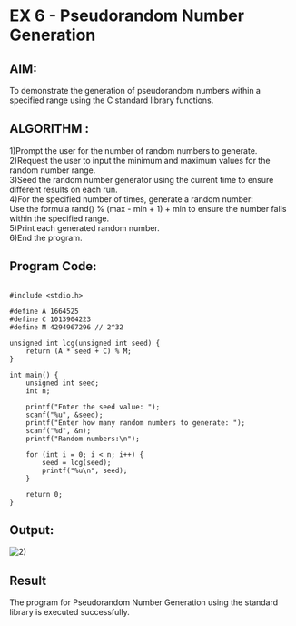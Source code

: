 # EX 6 - Pseudorandom Number Generation
## AIM:
To demonstrate the generation of pseudorandom numbers within a specified range using the C standard library functions.
## ALGORITHM :
1)Prompt the user for the number of random numbers to generate.</br>
2)Request the user to input the minimum and maximum values for the random number range.</br>
3)Seed the random number generator using the current time to ensure different results on each run.</br>
4)For the specified number of times, generate a random number:</br>
     Use the formula rand() % (max - min + 1) + min to ensure the number falls within the specified range.</br>
5)Print each generated random number.</br>
6)End the program.</br>

## Program Code:
```

#include <stdio.h>

#define A 1664525
#define C 1013904223
#define M 4294967296 // 2^32

unsigned int lcg(unsigned int seed) {
    return (A * seed + C) % M;
}

int main() {
    unsigned int seed;
    int n;

    printf("Enter the seed value: ");
    scanf("%u", &seed);
    printf("Enter how many random numbers to generate: ");
    scanf("%d", &n);
    printf("Random numbers:\n");

    for (int i = 0; i < n; i++) {
        seed = lcg(seed);
        printf("%u\n", seed);
    }

    return 0;
}
```
## Output:
![2)](https://github.com/user-attachments/assets/d8ae9691-f4ef-4c93-884c-fb8d4bd7cbd9)

## Result

The program for Pseudorandom Number Generation using the standard library is executed successfully.
